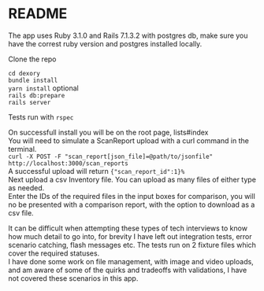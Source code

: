# README
The app uses Ruby 3.1.0 and Rails 7.1.3.2 with postgres db, make sure you have the correst ruby version and postgres installed locally.

Clone the repo

`cd dexory`    
`bundle install`    
`yarn install` optional    
`rails db:prepare`    
`rails server`    

Tests run with `rspec`

On successfull install you will be on the root page, lists#index    
You will need to simulate a ScanReport upload with a curl command in the terminal.    
`curl -X POST -F "scan_report[json_file]=@path/to/jsonfile" http://localhost:3000/scan_reports`   
A successful upload will return `{"scan_report_id":1}%`    
Next upload a csv Inventory file. You can upload as many files of either type as needed.    
Enter the IDs of the required files in the input boxes for comparison, you will no be presented with a comparison report, with the option to download as a csv file.

It can be difficult when attempting these types of tech interviews to know how much detail to go into, for brevity I have left out integration tests, error scenario catching, flash messages etc. The tests run on 2 fixture files which cover the required statuses.    
I have done some work on file management, with image and video uploads, and am aware of some of the quirks and tradeoffs with validations, I have not covered these scenarios in this app. 
